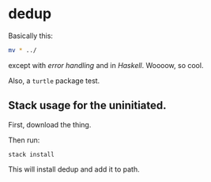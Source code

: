 # dedup

Basically this:
```sh
mv * ../
```
except with *error handling* and in *Haskell*. Woooow, so cool.

Also, a `turtle` package test.


## Stack usage for the uninitiated.

First, download the thing.

Then run:
```
stack install
```

This will install dedup and add it to path.
